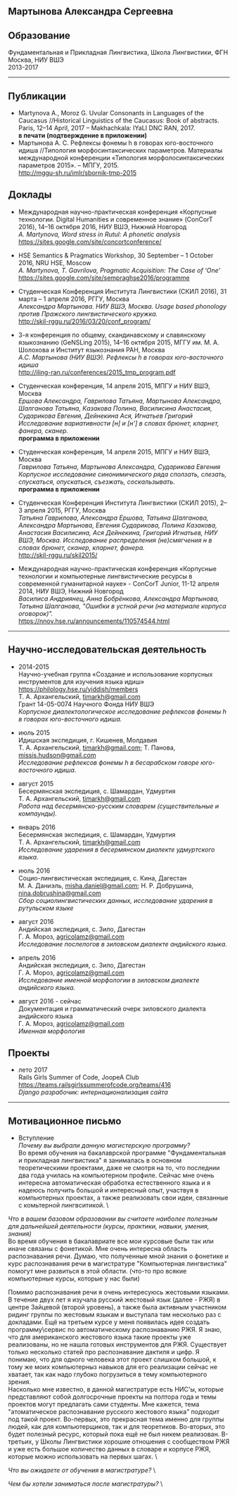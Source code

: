 Мартынова Александра Сергеевна 
------------------------------

## Образование
Фундаментальная и Прикладная Лингвистика, Школа Лингвистики, ФГН \
Москва, НИУ ВШЭ \
2013-2017
***

## Публикации
* Martynova A., Moroz G. Uvular Consonants in Languages of the Caucasus //Historical Linguistics of the Caucasus: Book of abstracts. Paris, 12–14 April, 2017 – Makhachkala: IYaLI DNC RAN, 2017. \
**в печати (подтверждение в приложении)**
* Мартынова А. С. Рефлексы фонемы h в говорах юго-восточного идиша //Типология морфосинтаксических параметров. Материалы международной конференции «Типология морфолосинтаксических параметров 2015». – МПГУ, 2015. \
<http://mggu-sh.ru/imlr/sbornik-tmp-2015>

## Доклады
* Международная научно-практическая конференция «Корпусные технологии. Digital Humanities и современное знание» (ConCorT 2016), 14–16 октября 2016, НИУ ВШЭ, Нижний Новгород \
*A. Martynova, Word stress in Rutul: A phonetic analysis* \
<https://sites.google.com/site/concortconference/>

* HSE Semantics & Pragmatics Workshop, 30 September – 1 October 2016, NRU HSE, Moscow \
*A. Martynova, T. Gavrilova, Pragmatic Acquisition: The Case of ‘One’* \
<https://sites.google.com/site/sempraghse2016/programme>

* Студенческая Конференция Института Лингвистики (СКИЛ 2016), 31 марта – 1 апреля 2016, РГГУ, Москва \
*Александра Мартынова. НИУ ВШЭ, Москва. Usage based phonology против Пражского лингвистического кружка.* \
<http://skil-rggu.ru/2016/03/20/conf_program/>

* 3-я конференция по общему, скандинавскому и славянскому языкознанию (GeNSLing 2015), 14–16 октября 2015, МГГУ им. М. А. Шолохова и Институт языкознания РАН, Москва \
*А.С. Мартынова (НИУ ВШЭ). Рефлексы h в говорах юго-восточного идиша* \
<http://iling-ran.ru/conferences/2015_tmp_program.pdf>

* Студенческая конференция, 14 апреля 2015, МПГУ и НИУ ВШЭ, Москва \
*Ершова Александра, Гаврилова Татьяна, Мартынова Александра, Шалганова Татьяна,
Казакова Полина, Василисина Анастасия, Сударикова Евгения, Дейнекина Ася, Игнатьев
Григорий Исследование вариативности [н] и [н'] в словах брюнет, кларнет, фанера, сканер.* \
**программа в приложении**

* Студенческая конференция, 14 апреля 2015, МПГУ и НИУ ВШЭ, Москва \
*Гаврилова Татьяна, Мартынова Александра, Сударикова Евгения Корпусное
исследование синонимического ряда сползать, слезать, спускаться, опускаться, съезжать,
соскальзывать.* \
**программа в приложении**

* Студенческая Конференция Института Лингвистики (СКИЛ 2015), 2–3 апреля 2015, РГГУ, Москва \
*Татьяна Гаврилова, Александра Ершова, Татьяна Шалганова, Александра Мартынова, Евгения Сударикова, Полина Казакова, Анастасия Василисина, Ася Дейнекина, Григорий Игнатьев, НИУ ВШЭ, Москва. Исследование распределения (не)смягчения н в словах брюнет, сканер, кларнет, фанера.* \
<http://skil-rggu.ru/skil2015/>

* Международная научно-практическая конференция «Корпусные технологии и компьютерные лингвистические ресурсы  в современной гуманитарной науке» -  ConCorT Junior, 11-12 апреля 2014, НИУ ВШЭ, Нижний Новгород \
*Василиса Андриянец, Анна Бобрёнкова, Александра Мартынова, Татьяна Шалганова, "Ошибки в устной речи (на материале корпуса оговорок)".* \
<https://nnov.hse.ru/announcements/110574544.html>
***

## Научно-исследовательская деятельность
* 2014-2015 \
Научно-учебная группа «Создание и использование корпусных инструментов для изучения языка идиш» \
<https://philology.hse.ru/yiddish/members> \
Т. А. Архангельский, timarkh@gmail.com \
Грант 14-05-0074 Научного Фонда НИУ ВШЭ \
*Корпусное диалектологическое исследование рефлексов фонемы h в говорах юго-восточного идиша.*

* июль 2015 \
Идишская экспедиция, г. Кишенев, Молдавия \
Т. А. Архангельский, timarkh@gmail.com; Т. Панова, missis.hudson@gmail.com \
*Исследование рефлексов фонемы h в бесарабском говоре юго-восточного идиша.*

* август 2015 \
Бесермянская экспедиция, с. Шамардан, Удмуртия \
Т. А. Архангельский, timarkh@gmail.com \
*Работа над бесермянско-русским словарем (существительные и компаунды).*

* январь 2016 \
Бесермянская экспедиция, с. Шамардан, Удмуртия \
Т. А. Архангельский, timarkh@gmail.com \
*Исследование ударения в бесермянском диалекте удмуртского языка.*

* июль 2016 \
Социо-лингвистическая экспедиция, с. Кина, Дагестан \
М. А. Даниэль, misha.daniel@gmail.com; Н. Р. Добрушина, nina.dobrushina@gmail.com \
*Сбор социолингвистических данных, исследование ударения в рутульском языке*

* август 2016 \
Андийская экспедиция, с. Зило, Дагестан \
Г. А. Мороз, agricolamz@gmail.com \
*Исследование послелогов в зиловском диалекте андийского языка.*

* апрель 2016 \
Андийская экспедиция, с. Зило, Дагестан \
Г. А. Мороз, agricolamz@gmail.com \
*Исследование именной морфологии в зиловском диалекте андийского языка.*

* август 2016 - сейчас \
Документация и грамматический очерк зиловского диалекта андийского языка \
Г. А. Мороз, agricolamz@gmail.com \
*Именная морфология*


## Проекты
* лето 2017 \
Rails Girls Summer of Code, JoopeA Club \
https://teams.railsgirlssummerofcode.org/teams/416 \
*Django разрабочик: интернационализация сайта*
***
## Мотивационное письмо
* Вступление \
*Почему вы выбрали данную магистерскую программу?* \
Во время обучения на бакалаврской программе "Фундаментальная и прикладная лингвистика" я занималась в основном теоретическими проектами, даже не смотря на то, что последнии два года училась на компьютерном профиле. Сейчас мне очень интересна автоматическая обработка естественного языка и я надеюсь получить большой и интересный опыт, участвуя в компьютерных  проектах, а также реализовать свои идеи, связанные с комьтерной лингвситикой. \

*Что в вашем базовом образовании вы считаете наиболее полезным для дальнейшей деятельности (курсы, практики, навыки, умения, знания)* \
Во время обучения в бакалавриате все мои курсовые были так или иначе связаны с фонетикой. Мне очень интересна область распознавания речи. Думаю, что полученные мной знания о фонетике и курс распознавания речи в магистратуре "Компьютерная лингвистика" помогут мне развиться в этой области.  (что-то про всякие компьютерные курсы, которые у нас были)

Помимо распознавания речи я очень интересуюсь жестовыми языками. В течение двух лет я изучала русский жестовый язык (далее - РЖЯ) в центре Зайцевой (второй уровень), а также была активным участником ридинг группы по жестовым языкам и выступала там несколько раз с докладами. Ещё на третьем курсе у меня появилась идея создать программу\сервис по автоматическому распознаванию РЖЯ. Я знаю, что для американского жестового языка такие проекты уже реализованы, но не нашла готовых инструментов для РЖЯ. Существует только несколько статей про распознавание дактиля и цифр. Я понимаю, что для одного человека этот проект слишком большой, к тому же моих компьютерныз навыков для его реализации сейчас не хватает, так как надо глубоко погрузиться в тему компьютерного зрения. \
Насколько мне известно, в данной магистратуре есть НИС'ы, которые представляют собой долгосрочные проекты на полтора года и темы проектов могут предлагать сами студенты. Мне кажется, тема "атоматическое распознавание русского жестового языка" подходит под такой проект. Во-первых, это прекрасная тема именно для группы людей, как для компьютерщиков, так и для теоретиков. Во-вторых, это будет полезный ресурс, который пока ещё не был никем реализован. В-третьих, у Школы Лингвистики хорошие отношения с сообществом РЖЯ и уже есть большое количество данных в словаре и корпусе РЖЯ, которые можно использовать на первых шагах. \

*Что вы ожидаете от обучения в магистратуре?* \


*Чем бы хотели заниматься после магистратуры?* \

